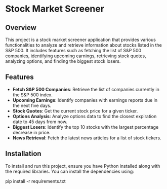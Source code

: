 # Stock Market Screener

## Overview
This project is a stock market screener application that provides various functionalities to analyze and retrieve information about stocks listed in the S&P 500. It includes features such as fetching the list of S&P 500 companies, identifying upcoming earnings, retrieving stock quotes, analyzing options, and finding the biggest stock losers.




## Features
- **Fetch S&P 500 Companies**: Retrieve the list of companies currently in the S&P 500 index.
- **Upcoming Earnings**: Identify companies with earnings reports due in the next five days.
- **Stock Quotes**: Get the current stock price for a given ticker.
- **Options Analysis**: Analyze options data to find the closest expiration date to 45 days from now.
- **Biggest Losers**: Identify the top 10 stocks with the largest percentage decrease in price.
- **News Retrieval**: Fetch the latest news articles for a list of stock tickers.




## Installation
To install and run this project, ensure you have Python installed along with the required libraries. You can install the dependencies using:

pip install -r requirements.txt